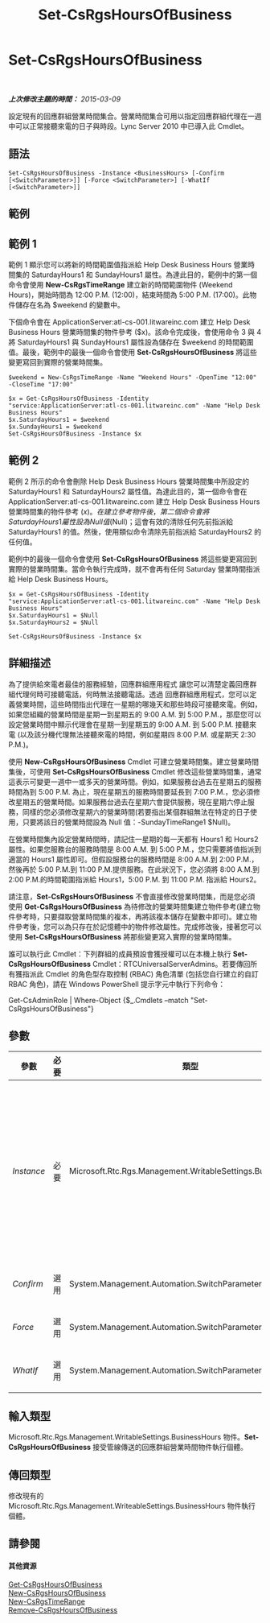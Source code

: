 ﻿---
title: Set-CsRgsHoursOfBusiness
TOCTitle: Set-CsRgsHoursOfBusiness
ms:assetid: be976e84-00aa-46d5-94d3-527c4c9f3963
ms:mtpsurl: https://technet.microsoft.com/zh-tw/library/Gg412929(v=OCS.15)
ms:contentKeyID: 49292163
ms.date: 08/24/2015
mtps_version: v=OCS.15
ms.translationtype: HT
---

# Set-CsRgsHoursOfBusiness

 

_**上次修改主題的時間：** 2015-03-09_

設定現有的回應群組營業時間集合。營業時間集合可用以指定回應群組代理在一週中可以正常接聽來電的日子與時段。Lync Server 2010 中已導入此 Cmdlet。

## 語法

    Set-CsRgsHoursOfBusiness -Instance <BusinessHours> [-Confirm [<SwitchParameter>]] [-Force <SwitchParameter>] [-WhatIf [<SwitchParameter>]]

## 範例

## 範例 1

範例 1 顯示您可以將新的時間範圍值指派給 Help Desk Business Hours 營業時間集的 SaturdayHours1 和 SundayHours1 屬性。為達此目的，範例中的第一個命令會使用 **New-CsRgsTimeRange** 建立新的時間範圍物件 (Weekend Hours)，開始時間為 12:00 P.M. (12:00)，結束時間為 5:00 P.M. (17:00)。此物件儲存在名為 $weekend 的變數中。

下個命令會在 ApplicationServer:atl-cs-001.litwareinc.com 建立 Help Desk Business Hours 營業時間集的物件參考 ($x)。該命令完成後，會使用命令 3 與 4 將 SaturdayHours1 與 SundayHours1 屬性設為儲存在 $weekend 的時間範圍值。最後，範例中的最後一個命令會使用 **Set-CsRgsHoursOfBusiness** 將這些變更寫回到實際的營業時間集。

    $weekend = New-CsRgsTimeRange -Name "Weekend Hours" -OpenTime "12:00" -CloseTime "17:00"
    
    $x = Get-CsRgsHoursOfBusiness -Identity "service:ApplicationServer:atl-cs-001.litwareinc.com" -Name "Help Desk Business Hours"
    $x.SaturdayHours1 = $weekend
    $x.SundayHours1 = $weekend
    Set-CsRgsHoursOfBusiness -Instance $x

## 範例 2

範例 2 所示的命令會刪除 Help Desk Business Hours 營業時間集中所設定的 SaturdayHours1 和 SaturdayHours2 屬性值。為達此目的，第一個命令會在 ApplicationServer:atl-cs-001.litwareinc.com 建立 Help Desk Business Hours 營業時間集的物件參考 ($x)。在建立參考物件後，第二個命令會將 SaturdayHours1 屬性設為 Null 值 ($Null)；這會有效的清除任何先前指派給 SaturdayHours1 的值。然後，使用類似命令清除先前指派給 SaturdayHours2 的任何值。

範例中的最後一個命令會使用 **Set-CsRgsHoursOfBusiness** 將這些變更寫回到實際的營業時間集。當命令執行完成時，就不會再有任何 Saturday 營業時間指派給 Help Desk Business Hours。

    $x = Get-CsRgsHoursOfBusiness -Identity "service:ApplicationServer:atl-cs-001.litwareinc.com" -Name "Help Desk Business Hours"
    $x.SaturdayHours1 = $Null
    $x.SaturdayHours2 = $Null
    
    Set-CsRgsHoursOfBusiness -Instance $x

## 詳細描述

為了提供給來電者最佳的服務經驗，回應群組應用程式 讓您可以清楚定義回應群組代理何時可接聽電話，何時無法接聽電話。透過 回應群組應用程式，您可以定義營業時間，這些時間指出代理在一星期的哪幾天和那些時段可接聽來電。例如，如果您組織的營業時間是星期一到星期五的 9:00 A.M. 到 5:00 P.M.，那麼您可以設定營業時間中顯示代理會在星期一到星期五的 9:00 A.M. 到 5:00 P.M. 接聽來電 (以及該分機代理無法接聽來電的時間，例如星期四 8:00 P.M. 或星期天 2:30 P.M.)。

使用 **New-CsRgsHoursOfBusiness** Cmdlet 可建立營業時間集。建立營業時間集後，可使用 **Set-CsRgsHoursOfBusiness** Cmdlet 修改這些營業時間集，通常這表示可變更一週中一或多天的營業時間。例如，如果服務台過去在星期五的服務時間為到 5:00 P.M. 為止，現在星期五的服務時間要延長到 7:00 P.M.，您必須修改星期五的營業時間。如果服務台過去在星期六會提供服務，現在星期六停止服務，同樣的您必須修改星期六的營業時間(若要指出某個群組無法在特定的日子使用，只要將該日的營業時間設為 Null 值：-SundayTimeRange1 $Null)。

在營業時間集內設定營業時間時，請記住一星期的每一天都有 Hours1 和 Hours2 屬性。如果您服務台的服務時間是 8:00 A.M. 到 5:00 P.M.，您只需要將值指派到適當的 Hours1 屬性即可。但假設服務台的服務時間是 8:00 A.M.到 2:00 P.M.，然後再於 5:00 P.M.到 11:00 P.M.提供服務。在此狀況下，您必須將 8:00 A.M.到 2:00 P.M.的時間範圍指派給 Hours1，5:00 P.M. 到 11:00 P.M. 指派給 Hours2。

請注意，**Set-CsRgsHoursOfBusiness** 不會直接修改營業時間集，而是您必須使用 **Get-CsRgsHoursOfBusiness** 為待修改的營業時間集建立物件參考(建立物件參考時，只要擷取營業時間集的複本，再將該複本儲存在變數中即可)。建立物件參考後，您可以為只存在於記憶體中的物件修改屬性。完成修改後，接著您可以使用 **Set-CsRgsHoursOfBusiness** 將那些變更寫入實際的營業時間集。

誰可以執行此 Cmdlet：下列群組的成員預設會獲授權可以在本機上執行 **Set-CsRgsHoursOfBusiness** Cmdlet：RTCUniversalServerAdmins。若要傳回所有獲指派此 Cmdlet 的角色型存取控制 (RBAC) 角色清單 (包括您自行建立的自訂 RBAC 角色)，請在 Windows PowerShell 提示字元中執行下列命令：

Get-CsAdminRole | Where-Object {$\_.Cmdlets –match "Set-CsRgsHoursOfBusiness"}

## 參數


<table>
<colgroup>
<col style="width: 25%" />
<col style="width: 25%" />
<col style="width: 25%" />
<col style="width: 25%" />
</colgroup>
<thead>
<tr class="header">
<th>參數</th>
<th>必要</th>
<th>類型</th>
<th>說明</th>
</tr>
</thead>
<tbody>
<tr class="odd">
<td><p><em>Instance</em></p></td>
<td><p>必要</p></td>
<td><p>Microsoft.Rtc.Rgs.Management.WritableSettings.BusinessHours</p></td>
<td><p>待修改營業時間集的物件參考。物件參考通常是使用 <strong>Get-CsRgsHoursOfBusiness</strong> Cmdlet 來擷取，並將傳回的值指派至變數；例如，此命令將物件參考傳回至佇列 Help Desk 營業時間集，並將該物件參考儲存在名為 $x 的變數中：</p>
<p>$x = Get-CsRgsHoursOfBusiness -Identity service:ApplicationServer:atl-cs-001.litwareinc.com -Name &quot;Help Desk&quot;</p></td>
</tr>
<tr class="even">
<td><p><em>Confirm</em></p></td>
<td><p>選用</p></td>
<td><p>System.Management.Automation.SwitchParameter</p></td>
<td><p>在執行命令前先提示確認。</p></td>
</tr>
<tr class="odd">
<td><p><em>Force</em></p></td>
<td><p>選用</p></td>
<td><p>System.Management.Automation.SwitchParameter</p></td>
<td><p>隱藏執行命令時可能發生的非嚴重錯誤訊息。</p></td>
</tr>
<tr class="even">
<td><p><em>WhatIf</em></p></td>
<td><p>選用</p></td>
<td><p>System.Management.Automation.SwitchParameter</p></td>
<td><p>說明執行命令時若不實際執行命令的後果。</p></td>
</tr>
</tbody>
</table>


## 輸入類型

Microsoft.Rtc.Rgs.Management.WritableSettings.BusinessHours 物件。**Set-CsRgsHoursOfBusiness** 接受管線傳送的回應群組營業時間物件執行個體。

## 傳回類型

修改現有的 Microsoft.Rtc.Rgs.Management.WriteableSettings.BusinessHours 物件執行個體。

## 請參閱

#### 其他資源

[Get-CsRgsHoursOfBusiness](get-csrgshoursofbusiness.md)  
[New-CsRgsHoursOfBusiness](new-csrgshoursofbusiness.md)  
[New-CsRgsTimeRange](new-csrgstimerange.md)  
[Remove-CsRgsHoursOfBusiness](remove-csrgshoursofbusiness.md)

